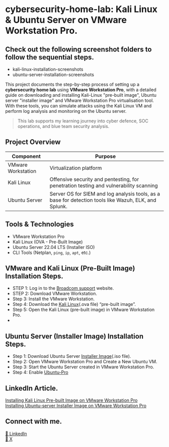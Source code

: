# cybersecurity-home-lab: Kali Linux & Ubuntu Server on VMware Workstation Pro.

## Check out the following screenshot folders to follow the sequential steps.
- kali-linux-installation-screenshots
- ubuntu-server-installation-screenshots

This project documents the step-by-step process of setting up a **cybersecurity home lab** using **VMware Workstation Pro**, with a detailed guide on downloading and installing Kali-Linux "pre-built image", Ubuntu server "installer image" and VMware Workstation Pro virtualisation tool. With these tools, you can simulate attacks using the Kali Linux VM and perform log analysis and monitoring on the Ubuntu server.   

> This lab supports my learning journey into cyber defence, SOC operations, and blue team security analysis.

## Project Overview
| Component          | Purpose                                                                                               |
|--------------------|-------------------------------------------------------------------------------------------------------|
| VMware Workstation | Virtualization platform                                                                               |
| Kali Linux         | Offensive security and pentesting, for penetration testing and vulnerability scanning                 |
| Ubuntu Server      | Server OS for SIEM and log analysis tools, as a base for detection tools like Wazuh, ELK, and Splunk. |

## Tools & Technologies
- VMware Workstation Pro
- Kali Linux (OVA - Pre-Built Image)
- Ubuntu Server 22.04 LTS (Installer ISO)
- CLI Tools (Netplan, `ping`, `ip`, `apt`, etc.)

## VMware and Kali Linux (Pre-Built Image) Installation Steps.
- STEP 1: Log in to the [Broadcom support](https://support.broadcom.com/) website.
- STEP 2: Download VMware Workstation.
- Step 3: Install the VMware Workstation.
- Step 4: Download the [Kali Linux](https://www.kali.org/get-kali/#kali-platforms)(.ova file) “pre-built image”.
- Step 5: Open the Kali Linux (pre-built image) in VMware Workstation Pro.
- 
## Ubuntu Server (Installer Image) Installation Steps.
- Step 1: Download Ubuntu Server [Installer Image](https://ubuntu.com/download/server)(.iso file).
- Step 2: Open VMware Workstation Pro and Create a New Ubuntu VM.
- Step 3: Start the Ubuntu Server created in VMware Workstation Pro.
- Step 4: Enable [Ubuntu-Pro](https://ubuntu.com/pro)  

## LinkedIn Article.
[Installing Kali Linux Pre-built Image on VMware Workstation Pro](https://www.linkedin.com/pulse/installing-kali-linux-pre-built-image-vmware-workstation-enoch-agbu-qvuif)<br>
[Installing Ubuntu-server Installer Image on VMware Workstation Pro](https://www.linkedin.com/pulse/installing-ubuntu-server-installer-image-vmware-workstation-agbu-pjidc)

## Connect with me.
[🔗 LinkedIn](https://www.linkedin.com/in/agbuenoch)<br>
[🔗 X](https://www.x.com/agbuenoch)
